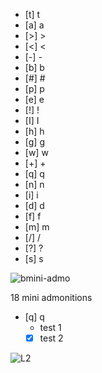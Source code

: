 
- [t] t
- [a] a
- [>] >
- [<] <
- [-] -
- [b] b 
- [#] #
- [p] p  
- [e] e
- [!] ! 
- [I] I  
- [h] h
- [g] g
- [w] w
- [+] +
- [q] q 
- [n] n 
- [i] i 
- [d] d
- [f] f
- [m] m
- [/] /
- [?] ? 
- [s] s 

![bmini-admo](https://user-images.githubusercontent.com/48620536/228631190-f9878334-c1bb-4113-8fba-f62f785aba07.png)


18 mini admonitions

- [q] q 
	- test 1
	- [x] test 2

![L2](https://user-images.githubusercontent.com/48620536/222980616-5650e216-9d3e-4716-ad0f-e59cc7fdff8f.png)

